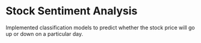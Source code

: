 # Stock Sentiment Analysis
Implemented classification models to predict whether the stock price will go up or down on a particular day.
